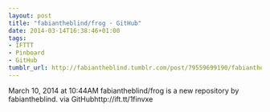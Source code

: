 ```yaml
---
layout: post
title: "fabiantheblind/frog · GitHub"
date: 2014-03-14T16:38:46+01:00
tags:
- IFTTT
- Pinboard
- GitHub
tumblr_url: http://fabiantheblind.tumblr.com/post/79559699190/fabiantheblind-frog-github
---
```

March 10, 2014 at 10:44AM
fabiantheblind/frog is a new repository by fabiantheblind. via GitHubhttp://ift.tt/1finvxe

